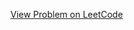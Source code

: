 [View Problem on LeetCode](https://leetcode.com/problems/longest-common-prefix-between-adjacent-strings-after-removals/)
